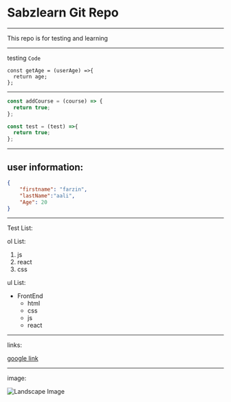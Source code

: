 # Sabzlearn Git Repo

---

<p>This repo is for testing and learning</p>

---

testing `Code`

```
const getAge = (userAge) =>{
  return age;
};
```
--- 

```javascript
const addCourse = (course) => {
  return true;
};

const test = (test) =>{
  return true;
};
```

---

## user information:
```Json
{
    "firstname": "farzin",
    "lastName":"aali",
    "Age": 20
}
```
---

Test List:

ol List:

1. js    
2. react
3. css

ul List:

- FrontEnd 
    - html
    - css
    - js
    - react
---

links:

[google link](https://www.google.com/search?gs_ssp=eJzj4tTP1TcwMU02T1JgNGB0YPBiS8_PT89JBQBASQXT&q=google&oq=goo&gs_lcrp=EgZjaHJvbWUqDQgBEC4YxwEY0QMYgAQyBggAEEUYOTINCAEQLhjHARjRAxiABDIHCAIQABiABDIGCAMQRRg8MgYIBBBFGDwyBAgFEAUyBggGEEUYPTIGCAcQRRg80gEINDU3MWowajeoAgCwAgA&sourceid=chrome&ie=UTF-8)

---

image:

![Landscape Image](https://encrypted-tbn0.gstatic.com/images?q=tbn:ANd9GcTxUMTMRcjibSKOxkqq0ZhTE3Umy1C6D2Ad0IjHCiGuQw&s)
